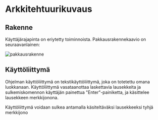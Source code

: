 # Arkkitehtuurikuvaus

## Rakenne

Käyttäjärajapinta on eriytetty toiminnoista. Pakkausrakennekaavio on seuraavanlainen:

![pakkausrakenne](https://github.com/teemupennanen1/ot-harjoitustyo/blob/main/dokumentaatio/kuvat/pakkausrakenne_plain.png)

## Käyttöliittymä

Ohjelman käyttöliittymä on tekstikäyttöliittymä, joka on totetettu omana luokkanaan. Käyttöliittymä vasataanottaa laskettavia lausekkeita ja sulkemiskomennon käyttäjän painettua "Enter"-painiketta, ja käsittelee lausekkeen merkkijonona.

Käyttöliittymä voidaan sulkea antamalla käsiteltäväksi lausekkeeksi tyhjä merkkijono
